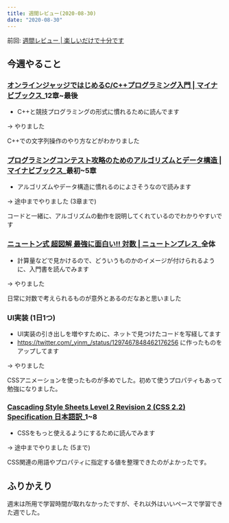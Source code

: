```yaml
---
title: 週間レビュー(2020-08-30)
date: "2020-08-30"
---
```


前回: [週間レビュー | 楽しいだけで十分です](https://yinm.info/20200823/)

## 今週やること

### [オンラインジャッジではじめるC/C++プログラミング入門 | マイナビブックス](https://book.mynavi.jp/ec/products/detail/id=25382)_12章~最後
- C++と競技プログラミングの形式に慣れるために読んでます

-> やりました

C++での文字列操作のやり方などがわかりました

### [プログラミングコンテスト攻略のためのアルゴリズムとデータ構造 | マイナビブックス](https://book.mynavi.jp/ec/products/detail/id=35408)_最初~5章
- アルゴリズムやデータ構造に慣れるのによさそうなので読みます

-> 途中までやりました (3章まで)

コードと一緒に、アルゴリズムの動作を説明してくれているのでわかりやすいです

### [ニュートン式 超図解 最強に面白い!! 対数 | ニュートンプレス](https://www.newtonpress.co.jp/book/saikyo/1907.html)_全体
- 計算量などで見かけるので、どういうものかのイメージが付けられるように、入門書を読んでみます

-> やりました

日常に対数で考えられるものが意外とあるのだなあと思いました

### UI実装 (1日1つ)
- UI実装の引き出しを増やすために、ネットで見つけたコードを写経してます
- https://twitter.com/_yinm_/status/1297467848462176256 に作ったものをアップしてます

-> やりました

CSSアニメーションを使ったものが多めでした。初めて使うプロパティもあって勉強になりました。

### [Cascading Style Sheets Level 2 Revision 2 (CSS 2.2) Specification 日本語訳](https://momdo.github.io/css2/Overview.html)_1~8
- CSSをもっと使えるようにするために読んでみます

-> 途中までやりました (5まで)

CSS関連の用語やプロパティに指定する値を整理できたのがよかったです。

## ふりかえり
週末は所用で学習時間が取れなかったですが、それ以外はいいペースで学習できた週でした。
